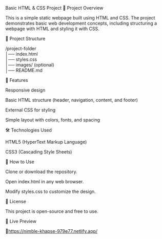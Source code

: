 Basic HTML & CSS Project
📌 Project Overview

This is a simple static webpage built using HTML and CSS. The project demonstrates basic web development concepts, including structuring a webpage with HTML and styling it with CSS.

📂 Project Structure

/project-folder  
│── index.html  
│── styles.css  
│── images/ (optional)  
│── README.md  

🚀 Features

Responsive design

Basic HTML structure (header, navigation, content, and footer)

External CSS for styling

Simple layout with colors, fonts, and spacing

🛠️ Technologies Used

HTML5 (HyperText Markup Language)

CSS3 (Cascading Style Sheets)

📌 How to Use

Clone or download the repository.

Open index.html in any web browser.

Modify styles.css to customize the design.

📜 License

This project is open-source and free to use.

🔗 Live Preview

🚀https://nimble-khapse-979e77.netlify.app/
